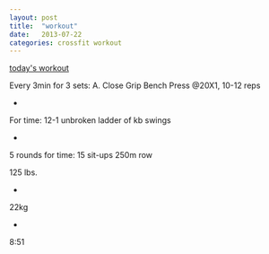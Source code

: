 ```yaml
---
layout: post
title:  "workout"
date:   2013-07-22
categories: crossfit workout
---
```


[today's workout][workout-link]

Every 3min for 3 sets:
A. Close Grip Bench Press @20X1, 10-12 reps

+

For time:
12-1 unbroken ladder of kb swings

+

5 rounds for time:
15 sit-ups
250m row

125 lbs.

+

22kg

+

8:51

[workout-link]: http://crossfitlic.com/2013/07/21/monday-july-22-2013
